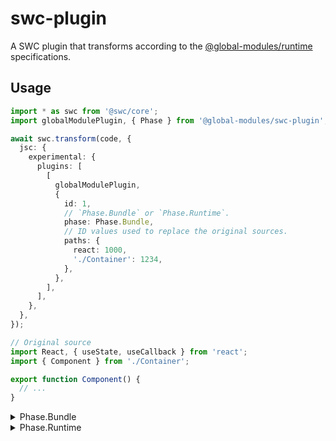 # swc-plugin

A SWC plugin that transforms according to the [@global-modules/runtime](https://github.com/leegeunhyeok/global-modules/tree/main/packages/runtime) specifications.

## Usage

```ts
import * as swc from '@swc/core';
import globalModulePlugin, { Phase } from '@global-modules/swc-plugin';

await swc.transform(code, {
  jsc: {
    experimental: {
      plugins: [
        [
          globalModulePlugin,
          {
            id: 1,
            // `Phase.Bundle` or `Phase.Runtime`.
            phase: Phase.Bundle,
            // ID values used to replace the original sources.
            paths: {
              react: 1000,
              './Container': 1234,
            },
          },
        ],
      ],
    },
  },
});
```

```ts
// Original source
import React, { useState, useCallback } from 'react';
import { Component } from './Container';

export function Component() {
  // ...
}
```

<details>

<summary>Phase.Bundle</summary>

```ts
var __ctx = global.__modules.register(1);
import React, { useState, useCallback } from 'react';
import { Component } from './Container';
export { __x as Component };
__x = function Component() {
  // ...
};
__ctx.exports(function () {
  return {
    Component: __x,
  };
});
var __x;
```

</details>

<details>

<summary>Phase.Runtime</summary>

```ts
var __ctx = global.__modules.getContext(1);
var { default: React, useState, useCallback } = __ctx.require(1000);
var { Component } = __ctx.require(1234);
__x = function Component() {
  // ...
};
__ctx.exports(function () {
  return {
    Component: __x,
  };
});
var __x;
```

</details>
